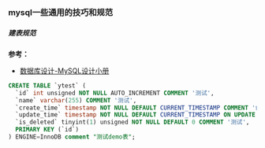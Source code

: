 ### mysql一些通用的技巧和规范

##### 建表规范

**参考：**

- [数据库设计-MySQL设计小册](https://juejin.cn/post/7147537194088366093) 

```sql
CREATE TABLE `ytest` (
  `id` int unsigned NOT NULL AUTO_INCREMENT COMMENT '测试',
  `name` varchar(255) COMMENT '测试',
  `create_time` timestamp NOT NULL DEFAULT CURRENT_TIMESTAMP COMMENT '创建时间',
  `update_time` timestamp NOT NULL DEFAULT CURRENT_TIMESTAMP ON UPDATE CURRENT_TIMESTAMP  COMMENT '更新时间',
  `is_deleted` tinyint(1) unsigned NOT NULL DEFAULT 0 COMMENT '测试', 
  PRIMARY KEY (`id`)
) ENGINE=InnoDB comment "测试demo表";
```



